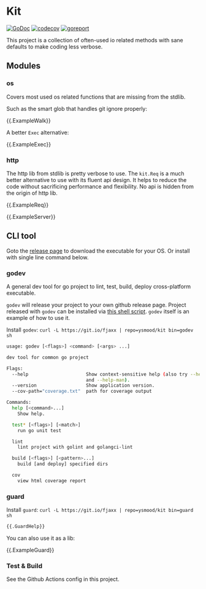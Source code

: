 # Kit

[![GoDoc](https://godoc.org/github.com/ysmood/kit?status.svg)](http://godoc.org/github.com/ysmood/kit)
[![codecov](https://codecov.io/gh/ysmood/kit/branch/master/graph/badge.svg)](https://codecov.io/gh/ysmood/kit)
[![goreport](https://goreportcard.com/badge/github.com/ysmood/kit)](https://goreportcard.com/report/github.com/ysmood/kit)

This project is a collection of often-used io related methods with sane defaults to make coding less verbose.

## Modules

### os

Covers most used os related functions that are missing from the stdlib.

Such as the smart glob that handles git ignore properly:

{{.ExampleWalk}}

A better `Exec` alternative:

{{.ExampleExec}}

### http

The http lib from stdlib is pretty verbose to use. The `kit.Req` is a much better
alternative to use with its fluent api design. It helps to reduce the code without sacrificing performance and
flexibility. No api is hidden from the origin of http lib.

{{.ExampleReq}}

{{.ExampleServer}}

## CLI tool

Goto the [release page](https://github.com/ysmood/kit/releases) to download the executable for your OS.
Or install with single line command below.

### godev

A general dev tool for go project to lint, test, build, deploy cross-platform executable.

`godev` will release your project to your own github release page.
Project released with `godev` can be installed via [this shell script](https://github.com/ysmood/github-install).
`godev` itself is an example of how to use it.

Install `godev`: `curl -L https://git.io/fjaxx | repo=ysmood/kit bin=godev sh`

```bash
usage: godev [<flags>] <command> [<args> ...]

dev tool for common go project

Flags:
  --help                     Show context-sensitive help (also try --help-long
                             and --help-man).
  --version                  Show application version.
  --cov-path="coverage.txt"  path for coverage output

Commands:
  help [<command>...]
    Show help.

  test* [<flags>] [<match>]
    run go unit test

  lint
    lint project with golint and golangci-lint

  build [<flags>] [<pattern>...]
    build [and deploy] specified dirs

  cov
    view html coverage report

```

### guard

Install `guard`: `curl -L https://git.io/fjaxx | repo=ysmood/kit bin=guard sh`

```bash
{{.GuardHelp}}
```

You can also use it as a lib:

{{.ExampleGuard}}

### Test & Build

See the Github Actions config in this project.
